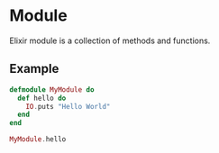 # Module

Elixir module is a collection of methods and functions.

## Example

```elixir
defmodule MyModule do
  def hello do
    IO.puts "Hello World"
  end
end

MyModule.hello
```
